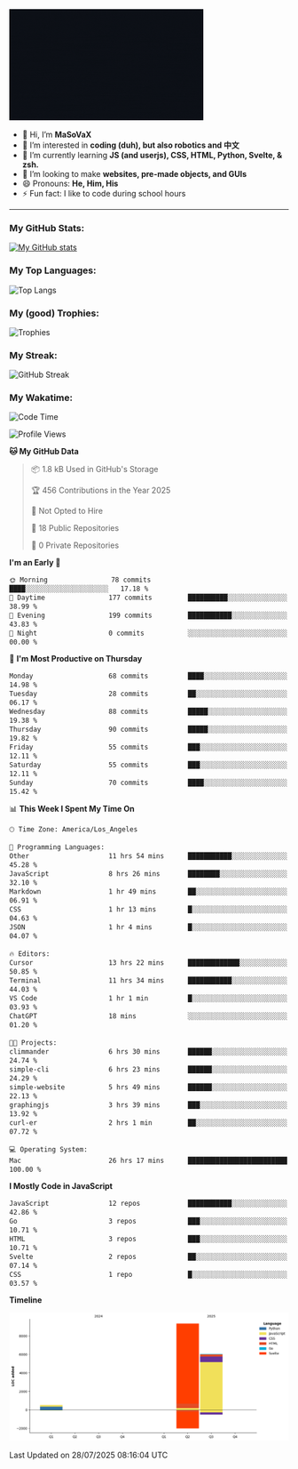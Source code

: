 <img src="profile-up.gif" alt="Profile Up" width="350px" height="200px">

- 👋 Hi, I’m **MaSoVaX**
- 👀 I’m interested in **coding (duh), but also robotics and 中文**
- 🌱 I’m currently learning **JS (and userjs), CSS, HTML, Python, Svelte, & zsh.**
- 💞️ I’m looking to make **websites, pre-made objects, and GUIs**
- 😄 Pronouns: **He, Him, His**
- ⚡ Fun fact: I like to code during school hours
  
---

### My GitHub Stats:
[![My GitHub stats](https://github-readme-stats.vercel.app/api?username=genzrizzcode&show_icons=true&theme=github_dark&hide_border=true&show=discussions_started,discussions_answered&rank_icon=percentile)](https://github.com/genZrizzCode)

### My Top Languages:
![Top Langs](https://github-readme-stats.vercel.app/api/top-langs/?username=genzrizzcode&langs_count=15&show_icons=true&theme=github_dark&hide_border=true&layout=compact)

### My (good) Trophies:
![Trophies](https://github-profile-trophy.vercel.app/?username=genzrizzcode&rank=SECRET,SSS,SS,S,AAA,AA,A,B&theme=matrix&column=3&margin-w=10&margin-h=10)

### My Streak:
![GitHub Streak](https://streak-stats.demolab.com?user=genZrizzCode&theme=highcontrast&border_radius=25&date_format=M%20j%5B%2C%20Y%5D&card_width=525&stroke=EB5454)

### My Wakatime:
<!--START_SECTION:waka-->
![Code Time](http://img.shields.io/badge/Code%20Time-27%20hrs%2017%20mins-blue)

![Profile Views](http://img.shields.io/badge/Profile%20Views-120-blue)

**🐱 My GitHub Data** 

> 📦 1.8 kB Used in GitHub's Storage 
 > 
> 🏆 456 Contributions in the Year 2025
 > 
> 🚫 Not Opted to Hire
 > 
> 📜 18 Public Repositories 
 > 
> 🔑 0 Private Repositories 
 > 
**I'm an Early 🐤** 

```text
🌞 Morning                78 commits          ████░░░░░░░░░░░░░░░░░░░░░   17.18 % 
🌆 Daytime                177 commits         ██████████░░░░░░░░░░░░░░░   38.99 % 
🌃 Evening                199 commits         ███████████░░░░░░░░░░░░░░   43.83 % 
🌙 Night                  0 commits           ░░░░░░░░░░░░░░░░░░░░░░░░░   00.00 % 
```
📅 **I'm Most Productive on Thursday** 

```text
Monday                   68 commits          ████░░░░░░░░░░░░░░░░░░░░░   14.98 % 
Tuesday                  28 commits          ██░░░░░░░░░░░░░░░░░░░░░░░   06.17 % 
Wednesday                88 commits          █████░░░░░░░░░░░░░░░░░░░░   19.38 % 
Thursday                 90 commits          █████░░░░░░░░░░░░░░░░░░░░   19.82 % 
Friday                   55 commits          ███░░░░░░░░░░░░░░░░░░░░░░   12.11 % 
Saturday                 55 commits          ███░░░░░░░░░░░░░░░░░░░░░░   12.11 % 
Sunday                   70 commits          ████░░░░░░░░░░░░░░░░░░░░░   15.42 % 
```


📊 **This Week I Spent My Time On** 

```text
🕑︎ Time Zone: America/Los_Angeles

💬 Programming Languages: 
Other                    11 hrs 54 mins      ███████████░░░░░░░░░░░░░░   45.28 % 
JavaScript               8 hrs 26 mins       ████████░░░░░░░░░░░░░░░░░   32.10 % 
Markdown                 1 hr 49 mins        ██░░░░░░░░░░░░░░░░░░░░░░░   06.91 % 
CSS                      1 hr 13 mins        █░░░░░░░░░░░░░░░░░░░░░░░░   04.63 % 
JSON                     1 hr 4 mins         █░░░░░░░░░░░░░░░░░░░░░░░░   04.07 % 

🔥 Editors: 
Cursor                   13 hrs 22 mins      █████████████░░░░░░░░░░░░   50.85 % 
Terminal                 11 hrs 34 mins      ███████████░░░░░░░░░░░░░░   44.03 % 
VS Code                  1 hr 1 min          █░░░░░░░░░░░░░░░░░░░░░░░░   03.93 % 
ChatGPT                  18 mins             ░░░░░░░░░░░░░░░░░░░░░░░░░   01.20 % 

🐱‍💻 Projects: 
climmander               6 hrs 30 mins       ██████░░░░░░░░░░░░░░░░░░░   24.74 % 
simple-cli               6 hrs 23 mins       ██████░░░░░░░░░░░░░░░░░░░   24.29 % 
simple-website           5 hrs 49 mins       ██████░░░░░░░░░░░░░░░░░░░   22.13 % 
graphingjs               3 hrs 39 mins       ███░░░░░░░░░░░░░░░░░░░░░░   13.92 % 
curl-er                  2 hrs 1 min         ██░░░░░░░░░░░░░░░░░░░░░░░   07.72 % 

💻 Operating System: 
Mac                      26 hrs 17 mins      █████████████████████████   100.00 % 
```

**I Mostly Code in JavaScript** 

```text
JavaScript               12 repos            ███████████░░░░░░░░░░░░░░   42.86 % 
Go                       3 repos             ███░░░░░░░░░░░░░░░░░░░░░░   10.71 % 
HTML                     3 repos             ███░░░░░░░░░░░░░░░░░░░░░░   10.71 % 
Svelte                   2 repos             ██░░░░░░░░░░░░░░░░░░░░░░░   07.14 % 
CSS                      1 repo              █░░░░░░░░░░░░░░░░░░░░░░░░   03.57 % 
```



**Timeline**

![Lines of Code chart](https://raw.githubusercontent.com/genZrizzCode/genZrizzCode/main/assets/bar_graph.png)


 Last Updated on 28/07/2025 08:16:04 UTC
<!--END_SECTION:waka-->
